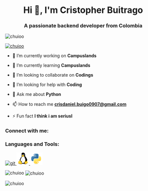 <h1 align="center">Hi 👋, I'm Cristopher Buitrago</h1>
<h3 align="center">A passionate backend developer from Colombia</h3>

<p align="left"> <img src="https://komarev.com/ghpvc/?username=chuioo&label=Profile%20views&color=0e75b6&style=flat" alt="chuioo" /> </p>

<p align="left"> <a href="https://github.com/ryo-ma/github-profile-trophy"><img src="https://github-profile-trophy.vercel.app/?username=chuioo" alt="chuioo" /></a> </p>

- 🔭 I’m currently working on **Campuslands**

- 🌱 I’m currently learning **Campuslands**

- 👯 I’m looking to collaborate on **Codings**

- 🤝 I’m looking for help with **Coding**

- 💬 Ask me about **Python**

- 📫 How to reach me **crisdaniel.buigo0907@gmail.com**

- ⚡ Fun fact **I think i am seriusl**

<h3 align="left">Connect with me:</h3>
<p align="left">
</p>

<h3 align="left">Languages and Tools:</h3>
<p align="left"> <a href="https://git-scm.com/" target="_blank" rel="noreferrer"> <img src="https://www.vectorlogo.zone/logos/git-scm/git-scm-icon.svg" alt="git" width="40" height="40"/> </a> <a href="https://www.linux.org/" target="_blank" rel="noreferrer"> <img src="https://raw.githubusercontent.com/devicons/devicon/master/icons/linux/linux-original.svg" alt="linux" width="40" height="40"/> </a> <a href="https://www.python.org" target="_blank" rel="noreferrer"> <img src="https://raw.githubusercontent.com/devicons/devicon/master/icons/python/python-original.svg" alt="python" width="40" height="40"/> </a> </p>

<p><img align="left" src="https://github-readme-stats.vercel.app/api/top-langs?username=chuioo&show_icons=true&locale=en&layout=compact" alt="chuioo" /></p>

<p>&nbsp;<img align="center" src="https://github-readme-stats.vercel.app/api?username=chuioo&show_icons=true&locale=en" alt="chuioo" /></p>

<p><img align="center" src="https://github-readme-streak-stats.herokuapp.com/?user=chuioo&" alt="chuioo" /></p>
